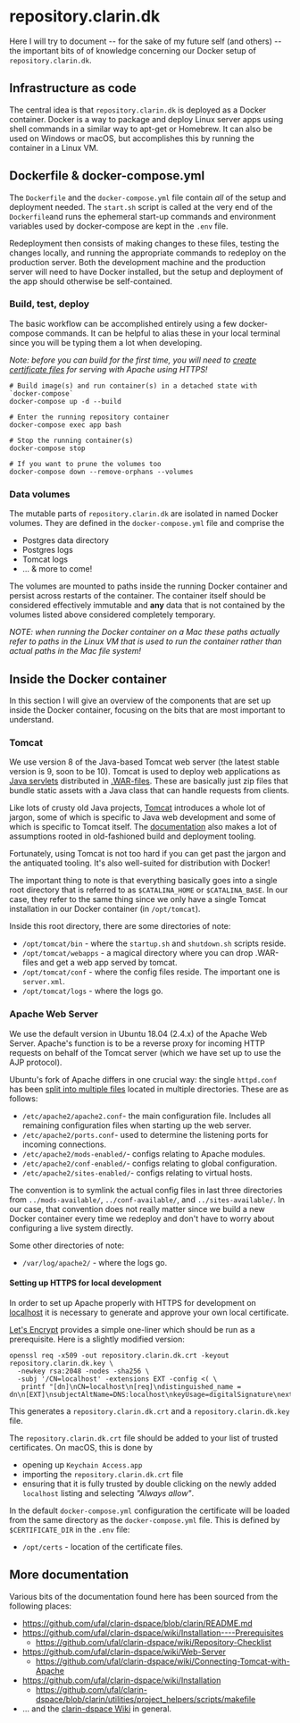 repository.clarin.dk
====================
Here I will try to document -- for the sake of my future self (and others) -- the important bits of of knowledge concerning our Docker setup of `repository.clarin.dk`.

Infrastructure as code
----------------------
The central idea is that `repository.clarin.dk` is deployed as a Docker container. Docker is a way to package and deploy Linux server apps using shell commands in a similar way to apt-get or Homebrew. It can also be used on Windows or macOS, but accomplishes this by running the container in a Linux VM.


## Dockerfile & docker-compose.yml
The `Dockerfile` and the `docker-compose.yml` file contain *all* of the setup and deployment needed. The `start.sh` script is called at the very end of the `Dockerfile`and runs the ephemeral start-up commands and environment variables used by docker-compose are kept in the `.env` file.

Redeployment then consists of making changes to these files, testing the changes locally, and running the appropriate commands to redeploy on the production server. Both the development machine and the production server will need to have Docker installed, but the setup and deployment of the app should otherwise be self-contained.

### Build, test, deploy
The basic workflow can be accomplished entirely using a few docker-compose commands. It can be helpful to alias these in your local terminal since you will be typing them a lot when developing.

_Note: before you can build for the first time, you will need to [create certificate files](#setting-up-https-for-local-development) for serving with Apache using HTTPS!_

```
# Build image(s) and run container(s) in a detached state with `docker-compose`
docker-compose up -d --build

# Enter the running repository container
docker-compose exec app bash

# Stop the running container(s)
docker-compose stop

# If you want to prune the volumes too
docker-compose down --remove-orphans --volumes

```

### Data volumes
The mutable parts of `repository.clarin.dk` are isolated in named Docker volumes. They are defined in the `docker-compose.yml` file and comprise the

* Postgres data directory
* Postgres logs
* Tomcat logs
* ... & more to come!

The volumes are mounted to paths inside the running Docker container and persist across restarts of the container. The container itself should be considered effectively immutable and **any** data that is not contained by the volumes listed above considered completely temporary.

_NOTE: when running the Docker container on a Mac these paths actually refer to paths in the Linux VM that is used to run the container rather than actual paths in the Mac file system!_

Inside the Docker container
---------------------------
In this section I will give an overview of the components that are set up inside the Docker container, focusing on the bits that are most important to understand.

### Tomcat
We use version 8 of the Java-based Tomcat web server (the latest stable version is 9, soon to be 10). Tomcat is used to deploy web applications as [Java servlets](https://en.wikipedia.org/wiki/Java_servlet) distributed in [.WAR-files](https://en.wikipedia.org/wiki/WAR_(file_format)). These are basically just zip files that bundle static assets with a Java class that can handle requests from clients.

Like lots of crusty old Java projects, [Tomcat](https://en.wikipedia.org/wiki/Apache_Tomcat) introduces a whole lot of jargon, some of which is specific to Java web development and some of which is specific to Tomcat itself. The [documentation](http://tomcat.apache.org/tomcat-8.0-doc/) also makes a lot of assumptions rooted in old-fashioned build and deployment tooling.

Fortunately, using Tomcat is not too hard if you can get past the jargon and the antiquated tooling. It's also well-suited for distribution with Docker!

The important thing to note is that everything basically goes into a single root directory that is referred to as `$CATALINA_HOME` or `$CATALINA_BASE`. In our case, they refer to the same thing since we only have a single Tomcat installation in our Docker container (in `/opt/tomcat`).

Inside this root directory, there are some directories of note:

* `/opt/tomcat/bin` - where the `startup.sh` and `shutdown.sh` scripts reside.
* `/opt/tomcat/webapps` - a magical directory where you can drop .WAR-files and get a web app served by tomcat.
* `/opt/tomcat/conf` - where the config files reside. The important one is `server.xml`.
* `/opt/tomcat/logs` - where the logs go.


### Apache Web Server
We use the default version in Ubuntu 18.04 (2.4.x) of the Apache Web Server. Apache's function is to be a reverse proxy for incoming HTTP requests on behalf of the Tomcat server (which we have set up to use the AJP protocol).

Ubuntu's fork of Apache differs in one crucial way: the single `httpd.conf` has been [split into multiple files](https://help.ubuntu.com/lts/serverguide/httpd.html) located in multiple directories. These are as follows:

* `/etc/apache2/apache2.conf`- the main configuration file. Includes all remaining configuration files when starting up the web server.
* `/etc/apache2/ports.conf`- used to determine the listening ports for incoming connections.
* `/etc/apache2/mods-enabled/`- configs relating to Apache modules.
* `/etc/apache2/conf-enabled/`- configs relating to global configuration.
* `/etc/apache2/sites-enabled/`- configs relating to virtual hosts.

The convention is to symlink the actual config files in last three directories from `../mods-available/`, `../conf-available/`, and `../sites-available/`. In our case, that convention does not really matter since we build a new Docker container every time we redeploy and don't have to worry about configuring a live system directly.

Some other directories of note:

* `/var/log/apache2/` - where the logs go.


#### Setting up HTTPS for local development
In order to set up Apache properly with HTTPS for development on [localhost](https://localhost:443) it is necessary to generate and approve your own local certificate.

[Let's Encrypt](https://letsencrypt.org/docs/certificates-for-localhost/) provides a simple one-liner which should be run as a prerequisite. Here is a slightly modified version:

```
openssl req -x509 -out repository.clarin.dk.crt -keyout repository.clarin.dk.key \
  -newkey rsa:2048 -nodes -sha256 \
  -subj '/CN=localhost' -extensions EXT -config <( \
   printf "[dn]\nCN=localhost\n[req]\ndistinguished_name = dn\n[EXT]\nsubjectAltName=DNS:localhost\nkeyUsage=digitalSignature\nextendedKeyUsage=serverAuth")
```

This generates a `repository.clarin.dk.crt` and a `repository.clarin.dk.key` file.

The `repository.clarin.dk.crt` file should be added to your list of trusted certificates. On macOS, this is done by 

* opening up `Keychain Access.app`
* importing the `repository.clarin.dk.crt` file
* ensuring that it is fully trusted by double clicking on the newly added `localhost` listing and selecting _"Always allow"_.

In the default `docker-compose.yml` configuration the certificate will be loaded from the same directory as the `docker-compose.yml` file. This is defined by `$CERTIFICATE_DIR` in the `.env` file:

* `/opt/certs` - location of the certificate files.

More documentation
------------------
Various bits of the documentation found here has been sourced from the following places:

* https://github.com/ufal/clarin-dspace/blob/clarin/README.md
* https://github.com/ufal/clarin-dspace/wiki/Installation----Prerequisites
  - https://github.com/ufal/clarin-dspace/wiki/Repository-Checklist
* https://github.com/ufal/clarin-dspace/wiki/Web-Server
  - https://github.com/ufal/clarin-dspace/wiki/Connecting-Tomcat-with-Apache
* https://github.com/ufal/clarin-dspace/wiki/Installation
  - https://github.com/ufal/clarin-dspace/blob/clarin/utilities/project_helpers/scripts/makefile
* ... and the [clarin-dspace Wiki](https://github.com/ufal/clarin-dspace/wiki
) in general.
